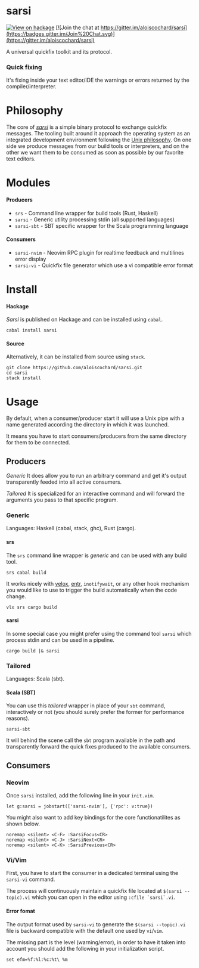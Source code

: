 sarsi
=====

[![View on hackage](https://img.shields.io/hackage/v/sarsi.svg)](http://hackage.haskell.org/package/sarsi)
[![Join the chat at https://gitter.im/aloiscochard/sarsi](https://badges.gitter.im/Join%20Chat.svg)](https://gitter.im/aloiscochard/sarsi)

A universal quickfix toolkit and its protocol.

### Quick fixing

It's fixing inside your text editor/IDE the warnings or errors returned by the compiler/interpreter.

# Philosophy

The core of *[sarsi](https://en.wiktionary.org/wiki/sarcio#Latin)* is a simple binary protocol to exchange quickfix messages. The tooling built around it approach the operating system as an integrated development environment following the [Unix philosophy](https://en.wikipedia.org/wiki/Unix_philosophy). On one side we produce messages from our build tools or interpreters, and on the other we want them to be consumed as soon as possible by our favorite text editors.

# Modules

#### Producers

 - `srs` - Command line wrapper for build tools (Rust, Haskell)
 - `sarsi` - Generic utility processing stdin (all supported languages)
 - `sarsi-sbt` - SBT specific wrapper for the Scala programming language

#### Consumers

 - `sarsi-nvim` - Neovim RPC plugin for realtime feedback and multilines error display
 - `sarsi-vi` - Quickfix file generator which use a vi compatible error format

# Install

#### Hackage

*Sarsi* is published on Hackage and can be installed using `cabal`.

    cabal install sarsi

#### Source

Alternatively, it can be installed from source using `stack`.

    git clone https://github.com/aloiscochard/sarsi.git
    cd sarsi
    stack install

# Usage

By default, when a consumer/producer start it will use a Unix pipe with a name generated according the directory in which it was launched.

It means you have to start consumers/producers from the same directory for them to be connected.

## Producers

*Generic*
It does allow you to run an arbitrary command and get it's output transparently feeded into all active consumers.

*Tailored*
It is specialized for an interactive command and will forward the arguments you pass to that specific program.

### Generic

Languages: Haskell (cabal, stack, ghc), Rust (cargo).

#### srs

The `srs` command line wrapper is *generic* and can be used with any build tool.

    srs cabal build

It works nicely with [velox](https://github.com/aloiscochard/velox/), [entr](http://entrproject.org/), `inotifywait`, or any other hook mechanism you would like to use to trigger the build automatically when the code change.

    vlx srs cargo build

#### sarsi

In some special case you might prefer using the command tool `sarsi` which process stdin and can be used in a pipeline.

    cargo build |& sarsi

### Tailored

Languages: Scala (sbt).

#### Scala (SBT)

You can use this *tailored* wrapper in place of your `sbt` command, interactively or not (you should surely prefer the former for performance reasons).

    sarsi-sbt

It will behind the scene call the `sbt` program available in the path and transparently forward the quick fixes produced to the available consumers.

## Consumers

### Neovim

Once `sarsi` installed, add the following line in your `init.vim`.

    let g:sarsi = jobstart(['sarsi-nvim'], {'rpc': v:true})

You might also want to add key bindings for the core functionatilites as shown below.

    noremap <silent> <C-F> :SarsiFocus<CR>
    noremap <silent> <C-J> :SarsiNext<CR>
    noremap <silent> <C-K> :SarsiPrevious<CR>

### Vi/Vim

First, you have to start the consumer in a dedicated terminal using the `sarsi-vi` command.

The process will continuously maintain a quickfix file located at `$(sarsi --topic).vi` which you can open in the editor using ```:cfile `sarsi`.vi```.

#### Error fomat

The output format used by `sarsi-vi` to generate the  `$(sarsi --topic).vi` file is backward compatible with the default one used by `vi`/`vim`.

The missing part is the level (warning/error), in order to have it taken into account you should add the following in your initialization script.

`set efm=%f:%l:%c:%t\ %m`
